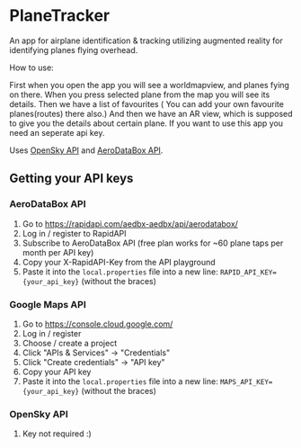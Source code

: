 # PlaneTracker

An app for airplane identification & tracking utilizing augmented reality for identifying planes flying overhead.

How to use:

First when you open the app you will see a worldmapview, and planes fying on there. When you press selected plane from the map you will see its details. Then we have a list of favourites ( You can add your own favourite planes(routes) there also.) And then we have an AR view, which is supposed to give you the details about certain plane. 
If you want to use this app you need an seperate api key.


Uses [OpenSky API](https://opensky-network.org/) and [AeroDataBox API](https://www.aerodatabox.com/home).

## Getting your API keys
### AeroDataBox API
1. Go to https://rapidapi.com/aedbx-aedbx/api/aerodatabox/
2. Log in / register to RapidAPI
3. Subscribe to AeroDataBox API (free plan works for ~60 plane taps per month per API key)
4. Copy your X-RapidAPI-Key from the API playground
5. Paste it into the `local.properties` file into a new line: `RAPID_API_KEY={your_api_key}` (without the braces)

### Google Maps API
1. Go to https://console.cloud.google.com/
2. Log in / register
3. Choose / create a project
4. Click "APIs & Services" -> "Credentials"
5. Click "Create credentials" -> "API key"
6. Copy your API key
7. Paste it into the `local.properties` file into a new line: `MAPS_API_KEY={your_api_key}` (without the braces)

### OpenSky API
1. Key not required :)
